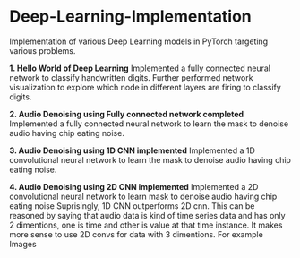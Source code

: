 # Deep-Learning-Implementation
Implementation of various Deep Learning models in PyTorch targeting various problems.

**1. Hello World of Deep Learning**
Implemented a fully connected neural network to classify handwritten digits. Further performed network visualization to explore which node in different layers are firing to classify digits.

**2. Audio Denoising using Fully connected network completed**
Implemented a fully connected neural network to learn the mask to denoise audio having chip eating noise.

**3. Audio Denoising using 1D CNN implemented**
Implemented a 1D convolutional neural network to learn the mask to denoise audio having chip eating noise.

**4. Audio Denoising using 2D CNN implemented**
Implemented a 2D convolutional neural network to learn mask to denoise audio having chip eating noise Suprisingly, 1D CNN outperforms 2D cnn. This can be reasoned by saying that audio data is kind of time series data and has only 2 dimentions, one is time and other is value at that time instance. It makes more sense to use 2D convs for data with 3 dimentions. For example Images
